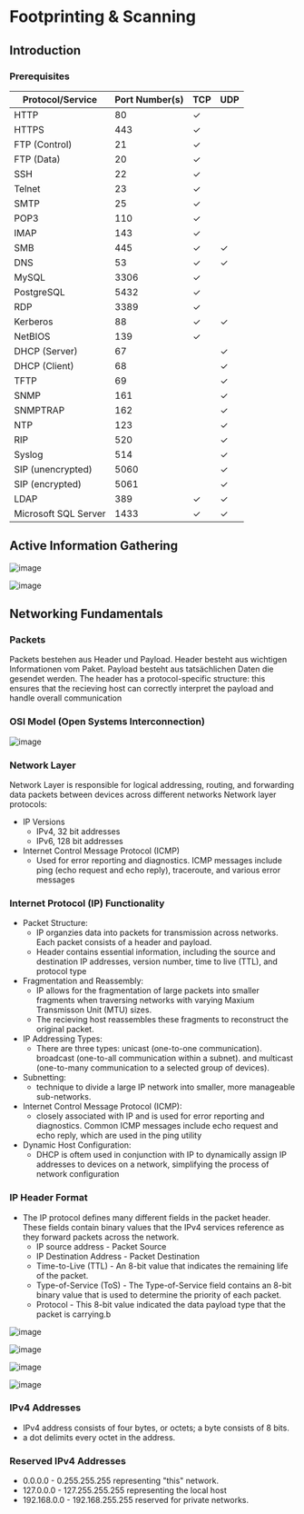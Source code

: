 # Footprinting & Scanning

  ##   Introduction
  
  ###     Prerequisites

| Protocol/Service      | Port Number(s) | TCP | UDP |
|-----------------------|----------------|-----|-----|
| HTTP                  | 80             | ✓   |     |
| HTTPS                 | 443            | ✓   |     |
| FTP (Control)         | 21             | ✓   |     |
| FTP (Data)            | 20             | ✓   |     |
| SSH                   | 22             | ✓   |     |
| Telnet                | 23             | ✓   |     |
| SMTP                  | 25             | ✓   |     |
| POP3                  | 110            | ✓   |     |
| IMAP                  | 143            | ✓   |     |
| SMB                   | 445            | ✓   | ✓   |
| DNS                   | 53             | ✓   | ✓   |
| MySQL                 | 3306           | ✓   |     |
| PostgreSQL            | 5432           | ✓   |     |
| RDP                   | 3389           | ✓   |     |
| Kerberos              | 88             | ✓   | ✓   |
| NetBIOS               | 139            | ✓   |     |
| DHCP (Server)         | 67             |     | ✓   |
| DHCP (Client)         | 68             |     | ✓   |
| TFTP                  | 69             |     | ✓   |
| SNMP                  | 161            |     | ✓   |
| SNMPTRAP              | 162            |     | ✓   |
| NTP                   | 123            |     | ✓   |
| RIP                   | 520            |     | ✓   |
| Syslog                | 514            |     | ✓   |
| SIP (unencrypted)     | 5060           |     | ✓   |
| SIP (encrypted)       | 5061           |     | ✓   |
| LDAP                  | 389            | ✓   | ✓   |
| Microsoft SQL Server  | 1433           | ✓   | ✓   |


## Active Information Gathering

![image](https://github.com/user-attachments/assets/821d40f0-d174-4bd3-b23a-f651b2638a3b)

![image](https://github.com/user-attachments/assets/9d130611-ee35-4260-a1dd-5e1d5a888223)

## Networking Fundamentals

### Packets

Packets bestehen aus Header und Payload. Header besteht aus wichtigen Informationen vom Paket. Payload besteht aus tatsächlichen Daten die gesendet werden. The header has a protocol-specific structure: this ensures that the recieving host can correctly interpret the payload and handle overall communication


### OSI Model (Open Systems Interconnection)
![image](https://github.com/user-attachments/assets/7140f543-e5b7-4040-a317-7d6cef7ec0c1)

### Network Layer
Network Layer is responsible for logical addressing, routing, and forwarding data packets between devices across different networks
Network layer protocols:
- IP Versions
  - IPv4, 32 bit addresses
  - IPv6, 128 bit addresses
- Internet Control Message Protocol (ICMP)
  - Used for error reporting and diagnostics. ICMP messages include ping (echo request and echo reply), traceroute, and various error messages

### Internet Protocol (IP) Functionality
- Packet Structure:
  - IP organzies data into packets for transmission across networks. Each packet consists of a header and payload.
  - Header contains essential information, including the source and destination IP addresses, version number, time to live (TTL), and protocol type
- Fragmentation and Reassembly:
  - IP allows for the fragmentation of large packets into smaller fragments when traversing networks with varying Maxium Transmisson Unit (MTU) sizes.
  - The recieving host reassembles these fragments to reconstruct the original packet.
- IP Addressing Types:
  - There are three types: unicast (one-to-one communication). broadcast (one-to-all communication within a subnet). and multicast (one-to-many communication to a selected group of devices).
- Subnetting:
  - technique to divide a large IP network into smaller, more manageable sub-networks.
- Internet Control Message Protocol (ICMP):
  - closely associated with IP and is used for error reporting and diagnostics. Common ICMP messages include echo request and echo reply, which are used in the ping utility
- Dynamic Host Configuration:
  - DHCP is oftem used in conjunction with IP to dynamically assign IP addresses to devices on a network, simplifying the process of network configuration

### IP Header Format
- The IP protocol defines many different fields in the packet header. These fields contain binary values that the IPv4 services reference as they forward packets across the network.
  - IP source address - Packet Source
  - IP Destination Address - Packet Destination
  - Time-to-Live (TTL) - An 8-bit value that indicates the remaining life of the packet.
  - Type-of-Service (ToS) - The Type-of-Service field contains an 8-bit binary value that is used to determine the priority of each packet.
  - Protocol - This 8-bit value indicated the data payload type that the packet is carrying.b

![image](https://github.com/user-attachments/assets/21ddce2a-45dd-4ae4-9b55-751d1b35d79f)

![image](https://github.com/user-attachments/assets/4d81584c-440b-411e-8f87-9fc85b64356c)

![image](https://github.com/user-attachments/assets/758e0002-6ed8-4b7a-b103-e922c47e03f1)

![image](https://github.com/user-attachments/assets/59276f45-e3ca-4a39-8bb2-a9324aeff536)

### IPv4 Addresses
- IPv4 address consists of four bytes, or octets; a byte consists of 8 bits.
- a dot delimits every octet in the address.

### Reserved IPv4 Addresses
- 0.0.0.0 - 0.255.255.255 representing "this" network.
- 127.0.0.0 - 127.255.255.255 representing the local host
- 192.168.0.0 - 192.168.255.255 reserved for private networks.

###











